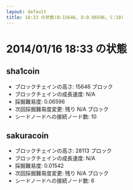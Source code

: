 ```yaml
---
layout: default
title: 18:33 の状態(B:15646, D:0.06596, C:10)
---
```

# 2014/01/16 18:33 の状態

## sha1coin
* ブロックチェインの高さ: 15646 ブロック
* ブロックチェインの成長速度: N/A
* 採掘難易度: 0.06596
* 次回採掘難易度変更: 残り N/A ブロック
* シードノードへの接続ノード数: 10

## sakuracoin
* ブロックチェインの高さ: 28113 ブロック
* ブロックチェインの成長速度: N/A
* 採掘難易度: 0.01542
* 次回採掘難易度変更: 残り N/A ブロック
* シードノードへの接続ノード数: 6